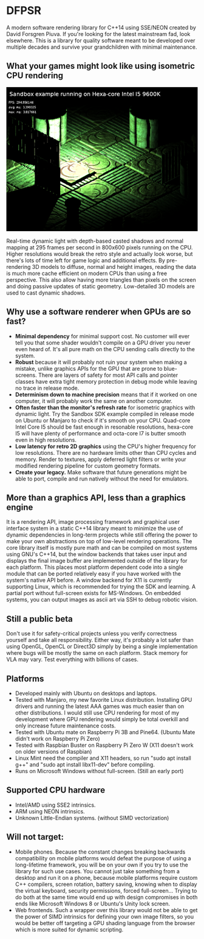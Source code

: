 # DFPSR
A modern software rendering library for C++14 using SSE/NEON created by David Forsgren Piuva. If you're looking for the latest mainstream fad, look elsewhere. This is a library for quality software meant to be developed over multiple decades and survive your grandchildren with minimal maintenance.

## What your games might look like using isometric CPU rendering

![Screenshot of the sandbox example running on a hexacore Intel Core I5 9600K.](Sandbox.png "Sandbox example")

Real-time dynamic light with depth-based casted shadows and normal mapping at 295 frames per second in 800x600 pixels running on the CPU. Higher resolutions would break the retro style and actually look worse, but there's lots of time left for game logic and additional effects. By pre-rendering 3D models to diffuse, normal and height images, reading the data is much more cache efficient on modern CPUs than using a free perspective. This also allow having more triangles than pixels on the screen and doing passive updates of static geometry. Low-detailed 3D models are used to cast dynamic shadows.

## Why use a software renderer when GPUs are so fast?
* **Minimal dependency** for minimal support cost. No customer will ever tell you that some shader wouldn't compile on a GPU driver you never even heard of. It's all pure math on the CPU sending calls directly to the system.
* **Robust** because it will probably not ruin your system when making a mistake, unlike graphics APIs for the GPU that are prone to blue-screens. There are layers of safety for most API calls and pointer classes have extra tight memory protection in debug mode while leaving no trace in release mode.
* **Determinism down to machine precision** means that if it worked on one computer, it will probably work the same on another computer.
* **Often faster than the monitor's refresh rate** for isometric graphics with dynamic light. Try the Sandbox SDK example compiled in release mode on Ubuntu or Manjaro to check if it's smooth on your CPU. Quad-core Intel Core I5 should be fast enough in resonable resolutions, hexa-core I5 will have plenty of performance and octa-core I7 is butter smooth even in high resolutions.
* **Low latency for retro 2D graphics** using the CPU's higher frequency for low resolutions. There are no hardware limits other than CPU cycles and memory. Render to textures, apply deferred light filters or write your modified rendering pipeline for custom geometry formats.
* **Create your legacy.** Make software that future generations might be able to port, compile and run natively without the need for emulators.

## More than a graphics API, less than a graphics engine
It is a rendering API, image processing framework and graphical user interface system in a static C++14 library meant to minimize the use of dynamic dependencies in long-term projects while still offering the power to make your own abstractions on top of low-level rendering operations. The core library itself is mostly pure math and can be compiled on most systems using GNU's C++14, but the window backends that takes user input and displays the final image buffer are implemented outside of the library for each platform. This places most platform dependent code into a single module that can be ported relatively easy if you have worked with the system's native API before. A window backend for X11 is currently supporting Linux, which is recommended for trying the SDK and learning. A partial port without full-screen exists for MS-Windows. On embedded systems, you can output images as ascii art via SSH to debug robotic vision.

## Still a public beta
Don't use it for safety-critical projects unless you verify correctness yourself and take all responsibility. Either way, it's probably a lot safer than using OpenGL, OpenCL or Direct3D simply by being a single implementation where bugs will be mostly the same on each platform. Stack memory for VLA may vary. Test everything with billions of cases.

## Platforms
* Developed mainly with Ubuntu on desktops and laptops.
* Tested with Manjaro, my new favorite Linux distribution. Installing GPU drivers and running the latest AAA games was much easier than on other distributions. I would still use CPU rendering for most of my development where GPU rendering would simply be total overkill and only increase future maintenance costs.
* Tested with Ubuntu mate on Raspberry Pi 3B and Pine64. (Ubuntu Mate didn't work on Raspberry Pi Zero)
* Tested with Raspbian Buster on Raspberry Pi Zero W (X11 doesn't work on older versions of Raspbian)
* Linux Mint need the compiler and X11 headers, so run "sudo apt install g++" and "sudo apt install libx11-dev" before compiling.
* Runs on Microsoft Windows without full-screen. (Still an early port)

## Supported CPU hardware
* Intel/AMD using SSE2 intrinsics.
* ARM using NEON intrinsics.
* Unknown Little-Endian systems. (without SIMD vectorization)

## Will not target:
* Mobile phones. Because the constant changes breaking backwards compatibility on mobile platforms would defeat the purpose of using a long-lifetime framework, you will be on your own if you try to use the library for such use cases. You cannot just take something from a desktop and run it on a phone, because mobile platforms require custom C++ compilers, screen rotation, battery saving, knowing when to display the virtual keyboard, security permissions, forced full-screen... Trying to do both at the same time would end up with design compromises in both ends like Microsoft Windows 8 or Ubuntu's Unity lock screen.
* Web frontends. Such a wrapper over this library would not be able to get the power of SIMD intrinsics for defining your own image filters, so you would be better off targeting a GPU shading language from the browser which is more suited for dynamic scripting.
